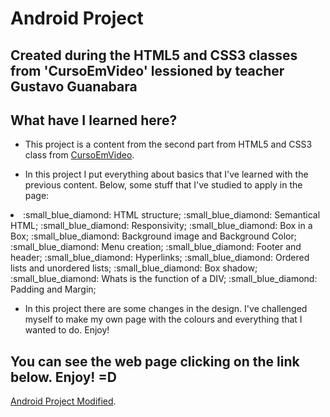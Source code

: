 # Android Project
## Created during the HTML5 and CSS3 classes from 'CursoEmVideo' lessioned by teacher Gustavo Guanabara 

## What have I learned here?

- This project is a content from the second part from HTML5 and CSS3 class from <a href="https://www.cursoemvideo.com/curso/curso-html5-e-css3-modulo-2-de-5-40-horas/">CursoEmVideo</a>. 

- In this project I put everything about basics that I've learned with the previous content. Below, some stuff that I've studied to apply in the page: 

<li>
:small_blue_diamond: HTML structure;
:small_blue_diamond: Semantical HTML;
:small_blue_diamond: Responsivity;
:small_blue_diamond: Box in a Box;
:small_blue_diamond: Background image and Background Color; 
:small_blue_diamond: Menu creation; 
:small_blue_diamond: Footer and header; 
:small_blue_diamond: Hyperlinks; 
:small_blue_diamond: Ordered lists and unordered lists; 
:small_blue_diamond: Box shadow; 
:small_blue_diamond: Whats is the function of a DIV;
:small_blue_diamond: Padding and Margin; 
</li>

- In this project there are some changes in the design. I've challenged myself to make my own page with the colours and everything that I wanted to do. Enjoy! 


## You can see the web page clicking on the link below. Enjoy! =D

<a href="https://www.cursoemvideo.com/curso/curso-html5-e-css3-modulo-2-de-5-40-horas/">Android Project Modified</a>. 